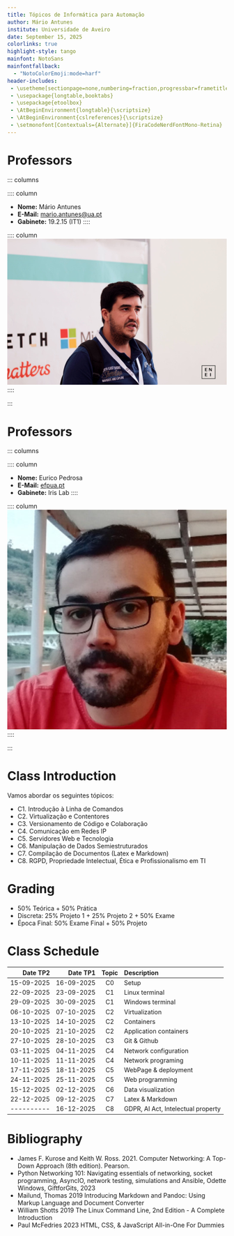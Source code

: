 ```yaml
---
title: Tópicos de Informática para Automação
author: Mário Antunes
institute: Universidade de Aveiro
date: September 15, 2025
colorlinks: true
highlight-style: tango
mainfont: NotoSans
mainfontfallback:
  - "NotoColorEmoji:mode=harf"
header-includes:
 - \usetheme[sectionpage=none,numbering=fraction,progressbar=frametitle]{metropolis}
 - \usepackage{longtable,booktabs}
 - \usepackage{etoolbox}
 - \AtBeginEnvironment{longtable}{\scriptsize}
 - \AtBeginEnvironment{cslreferences}{\scriptsize}
 - \setmonofont[Contextuals={Alternate}]{FiraCodeNerdFontMono-Retina}
---
```


# Professors

::: columns

:::: column
- **Nome:** Mário Antunes
- **E-Mail:** [mario.antunes@ua.pt](mailto:mario.antunes@ua.pt)
- **Gabinete:** 19.2.15 (IT1)
::::

:::: column
![](figures/mantunes.jpg)
::::

:::

# Professors

::: columns

:::: column
- **Nome:** 	Eurico Pedrosa 
- **E-Mail:** [efpua.pt](mailto:efpua.pt)
- **Gabinete:** Iris Lab
::::

:::: column
![](figures/epedrosa.jpg)
::::

:::

# Class Introduction

Vamos abordar os seguintes tópicos:

* C1. Introdução à Linha de Comandos
* C2. Virtualização e Contentores
* C3. Versionamento de Código e Colaboração
* C4. Comunicação em Redes IP
* C5. Servidores Web e Tecnologia
* C6. Manipulação de Dados Semiestruturados
* C7. Compilação de Documentos (Latex e Markdown)
* C8. RGPD, Propriedade Intelectual, Ética e Profissionalismo em TI

# Grading

- 50% Teórica + 50% Prática
- Discreta: 25% Projeto 1 + 25% Projeto 2 + 50% Exame
- Época Final: 50% Exame Final + 50% Projeto

# Class Schedule

| Date TP2   | Date TP1   | Topic | Description                        |
|-----------:|-----------:|:-----:|:-----------------------------------|
| 15-09-2025 | 16-09-2025 |    C0 | Setup                              |
| 22-09-2025 | 23-09-2025 |    C1 | Linux terminal                     |
| 29-09-2025 | 30-09-2025 |    C1 | Windows terminal                   |
| 06-10-2025 | 07-10-2025 |    C2 | Virtualization                     |
| 13-10-2025 | 14-10-2025 |    C2 | Containers                         |
| 20-10-2025 | 21-10-2025 |    C2 | Application containers             |
| 27-10-2025 | 28-10-2025 |    C3 | Git & Github                       |
| 03-11-2025 | 04-11-2025 |    C4 | Network configuration              |
| 10-11-2025 | 11-11-2025 |    C4 | Network programing                 |
| 17-11-2025 | 18-11-2025 |    C5 | WebPage & deployment               |
| 24-11-2025 | 25-11-2025 |    C5 | Web programming                    |
| 15-12-2025 | 02-12-2025 |    C6 | Data visualization                 |
| 22-12-2025 | 09-12-2025 |    C7 | Latex & Markdown                   |
| ---------- | 16-12-2025 |    C8 | GDPR, AI Act, Intelectual property |

# Bibliography

- James F. Kurose and Keith W. Ross. 2021. Computer Networking: A Top-Down Approach (8th edition). Pearson.  
- Python Networking 101: Navigating essentials of networking, socket programming, AsyncIO, network testing, simulations and Ansible, Odette Windows, GiftforGits, 2023 
- Mailund, Thomas 2019 Introducing Markdown and Pandoc: Using Markup Language and Document Converter  
- William Shotts 2019 The Linux Command Line, 2nd Edition - A Complete Introduction 
- Paul McFedries 2023 HTML, CSS, & JavaScript All-in-One For Dummies
